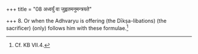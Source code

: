 +++
title = "08 अध्वर्युं वा जुह्वतमनुमन्त्रयते"

+++
8. Or when the Adhvaryu is offering (the Dīkṣa-libations) (the sacrificer) (only) follows him with these formulae.[^1]  


[^1]: Cf. KB VII.4.  
